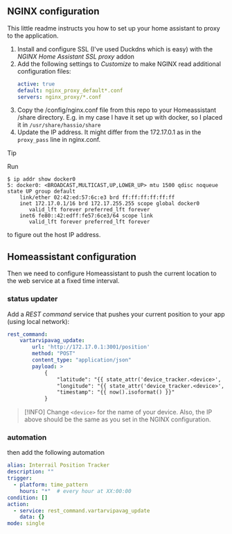 ## NGINX configuration

This little readme instructs you how to set up your home assistant to proxy to the application.

1. Install and configure SSL (I've used Duckdns which is easy) with the *NGINX Home Assistant SSL proxy* addon
1. Add the following settings to *Customize* to make NGINX read additional configuration files:
    ```yaml
    active: true
    default: nginx_proxy_default*.conf
    servers: nginx_proxy/*.conf
    ```
1. Copy the /config/nginx.conf file from this repo to your Homeassistant /share directory. E.g. in my case I have it set up with docker, so I placed it in `/usr/share/hassio/share`
1. Update the IP address. It might differ from the 172.17.0.1 as in the
   `proxy_pass` line in nginx.conf.

> [!TIP]
> Run
>
> ```console
> $ ip addr show docker0
> 5: docker0: <BROADCAST,MULTICAST,UP,LOWER_UP> mtu 1500 qdisc noqueue state UP group default
>     link/ether 02:42:ed:57:6c:e3 brd ff:ff:ff:ff:ff:ff
>     inet 172.17.0.1/16 brd 172.17.255.255 scope global docker0
>        valid_lft forever preferred_lft forever
>     inet6 fe80::42:edff:fe57:6ce3/64 scope link
>        valid_lft forever preferred_lft forever
> ```
> to figure out the host IP address.

## Homeassistant configuration

Then we need to configure Homeassistant to push the current location to the web service at a fixed time interval.

### status updater

Add a *REST command* service that pushes your current position to your app (using local network):

```yaml
rest_command:
    vartarvipavag_update:
        url: 'http://172.17.0.1:3001/position'
        method: "POST"
        content_type: "application/json"
        payload: >
            {
                "latitude": "{{ state_attr('device_tracker.<device>', 'latitude') }}",
                "longitude": "{{ state_attr('device_tracker.<device>', 'longitude') }}",
                "timestamp": "{{ now().isoformat() }}"
            }
```

> [!INFO]
> Change `<device>` for the name of your device. Also, the IP above should be the same as you set in the NGINX configuration.

### automation

then add the following automation

```yaml
alias: Interrail Position Tracker
description: ""
trigger:
  - platform: time_pattern
    hours: "*"  # every hour at XX:00:00
condition: []
action:
  - service: rest_command.vartarvipavag_update
    data: {}
mode: single
```
